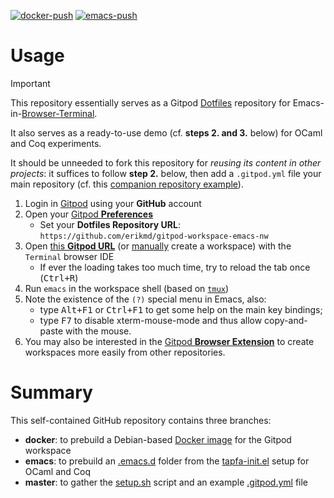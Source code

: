 [![docker-push](https://github.com/erikmd/gitpod-workspace-emacs-nw/actions/workflows/docker-push.yml/badge.svg?branch=docker)](https://github.com/erikmd/gitpod-workspace-emacs-nw/actions/workflows/docker-push.yml) [![emacs-push](https://github.com/erikmd/gitpod-workspace-emacs-nw/actions/workflows/emacs-push.yml/badge.svg?branch=emacs)](https://github.com/erikmd/gitpod-workspace-emacs-nw/actions/workflows/emacs-push.yml)

# Usage

> [!IMPORTANT]
> This repository essentially serves as a Gitpod [Dotfiles](https://www.gitpod.io/docs/configure/user-settings/dotfiles) repository for Emacs-in-[Browser-Terminal](https://www.gitpod.io/docs/references/ides-and-editors/browser-terminal).
> 
> It also serves as a ready-to-use demo (cf. **steps 2. and 3.** below) for OCaml and Coq experiments.
> 
> It should be unneeded to fork this repository for *reusing its content in other projects*: it suffices to follow **step 2.** below, then add a `.gitpod.yml` file your main repository (cf. this [companion repository example](https://github.com/erikmd/gitpod-tp-env)).

1. Login in [Gitpod](https://gitpod.io/login/) using your **GitHub** account
2. Open your [Gitpod **Preferences**](https://gitpod.io/user/preferences)
   * Set your **Dotfiles Repository URL**: `https://github.com/erikmd/gitpod-workspace-emacs-nw`
3. Open [this **Gitpod URL**](https://gitpod.io/new/?autostart=true&useLatest=true&editor=xterm&workspaceClass=g1-standard#https://github.com/erikmd/gitpod-workspace-emacs-nw/) (or [manually](https://gitpod.io/new) create a workspace) with the `Terminal` browser IDE
   * If ever the loading takes too much time, try to reload the tab once (<kbd>Ctrl+R</kbd>)
4. Run `emacs` in the workspace shell (based on [`tmux`](https://github.com/tmux/tmux/wiki))
5. Note the existence of the `(?)` special menu in Emacs, also:
   * type <kbd>Alt+F1</kbd> or <kbd>Ctrl+F1</kbd> to get some help on the main key bindings;
   * type <kbd>F7</kbd> to disable xterm-mouse-mode and thus allow copy-and-paste with the mouse.
6. You may also be interested in the [Gitpod **Browser Extension**](https://www.gitpod.io/docs/configure/user-settings/browser-extension) to create workspaces more easily from other repositories.

# Summary

This self-contained GitHub repository contains three branches:

* **docker**: to prebuild a Debian-based [Docker image](https://github.com/erikmd/gitpod-workspace-emacs-nw/pkgs/container/gitpod-workspace-emacs-nw) for the Gitpod workspace
* **emacs**: to prebuild an [.emacs.d](https://erikmd.github.io/gitpod-workspace-emacs-nw/batch-install/) folder from the [tapfa-init.el](https://github.com/erikmd/tapfa-init.el) setup for OCaml and Coq
* **master**: to gather the [setup.sh](./setup.sh) script and an example [.gitpod.yml](./.gitpod.yml) file
